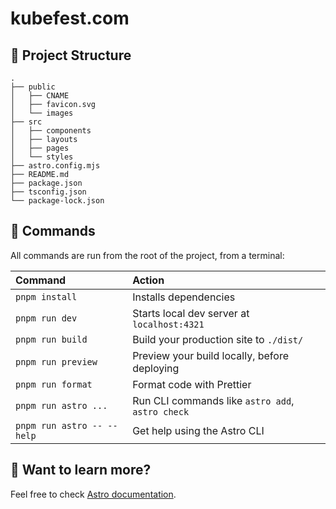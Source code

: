 # kubefest.com

## 🚀 Project Structure

```text
.
├── public
│   ├── CNAME
│   ├── favicon.svg
│   └── images
├── src
│   ├── components
│   ├── layouts
│   ├── pages
│   └── styles
├── astro.config.mjs
├── README.md
├── package.json
├── tsconfig.json
└── package-lock.json
```

## 🧞 Commands

All commands are run from the root of the project, from a terminal:

| Command                    | Action                                           |
| :------------------------- | :----------------------------------------------- |
| `pnpm install`             | Installs dependencies                            |
| `pnpm run dev`             | Starts local dev server at `localhost:4321`      |
| `pnpm run build`           | Build your production site to `./dist/`          |
| `pnpm run preview`         | Preview your build locally, before deploying     |
| `pnpm run format`          | Format code with Prettier                        |
| `pnpm run astro ...`       | Run CLI commands like `astro add`, `astro check` |
| `pnpm run astro -- --help` | Get help using the Astro CLI                     |

## 👀 Want to learn more?

Feel free to check [Astro documentation](https://docs.astro.build).
